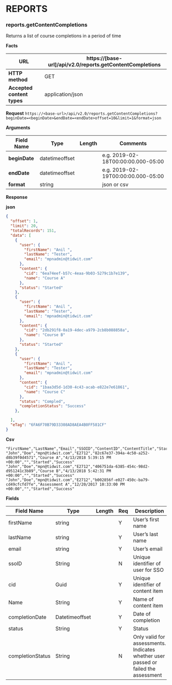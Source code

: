 ﻿**REPORTS**
=================

### reports.getContentCompletions

Returns a list of course completions in a period of time

**Facts**

| **URL**                    | https://[base-url]/api/v2.0/reports.getContentCompletions |
|----------------------------|-------------------------------------------------------------|
| **HTTP method**            | GET                                                         |
| **Accepted content types** | application/json                                            |

**Request**
`
https://<base-url>/api/v2.0/reports.getContentCompletions?beginDate=<beginDate>&endDate=<endDate>offset=10&limit=1&format=json
`

**Arguments**

| **Field Name** | **Type**       | **Length** | **Comments**                                               |
|----------------|----------------|------------|------------------------------------------------------------|
| **beginDate**  | datetimeoffset |            | e.g. 2019-02-18T00:00:00.000-05:00                         |
| **endDate**    | datetimeoffset |            | e.g. 2019-02-19T00:00:00.000-05:00                         |
| **format**     | string         |            |json or csv                                                 |


**Response**

**json** 

```json
{
  "offset": 1,
  "limit": 20,
  "totalRecords": 151,
  "data": [
	{
	  "user": {
		"firstName": "Anil ",
		"lastName": "Tester",
		"email": "mpnadmin@tidwit.com"
	  },
	  "content": {
		"cid": "6ea74eef-b57c-4eaa-9b03-5279c1b7e139",
		"name": "Course A"
	  },
	  "status": "Started"
	},
	{
	  "user": {
		"firstName": "Anil ",
		"lastName": "Tester",
		"email": "mpnadmin@tidwit.com"
	  },
	  "content": {
		"cid": "2db291f8-0a19-4dec-a979-2cb8b088858a",
		"name": "Course B"
	  },
	  "status": "Started"
	},
	{
	  "user": {
		"firstName": "Anil ",
		"lastName": "Tester",
		"email": "mpnadmin@tidwit.com"
	  },
	  "content": {
		"cid": "1baa3d5d-1d30-4c43-acab-e822e7e61861",
		"name": "Course C"
	  },
	  "status": "Compled",
	  "completionStatus": "Success"
	},

  ],
  "eTag": "6FA6F70B79D33308AD8AEA4B0FF581CF"
}
```

**Csv**

```text
"FirstName","LastName","Email","SSOID","ContentID","ContentTitle","StartedDate","CompletionDate","Status","CompletionStatus"
"John","Doe","mpn@tidwit.com","E2712","82c67e37-394a-4c50-a252-d8b39f0d4571","Course A","4/13/2018 5:39:15 PM +00:00","","Started","Success"
"John","Doe","mpn@tidwit.com","E2712","406751da-6385-454c-98d2-d951241c3b89","Course B","4/13/2018 5:42:31 PM +00:00","","Started","Success"
"John","Doe","mpn@tidwit.com","E2712","b002856f-e027-450c-ba79-cd49cfcfd7fe","Assessment A","12/20/2017 10:33:00 PM +00:00","","Started","Success"

```

**Fields**

| **Field Name**   | **Type**       | **Length** | **Req** | **Description**                       |
|------------------|----------------|------------|---------|---------------------------------------|
| firstName        | string         |            | Y       | User’s first name                     |
| lastName         | string         |            | Y       | User’s last name                      |
| email            | string         |            | Y       | User’s email                          |
| ssoID            | String         |            | N       | Unique identifier of user for SSO     |
| cid              | Guid           |            | Y       | Unique identifier of content item     |
| Name             | String         |            | Y       | Name of content item                  |
| completionDate   | Datetimeoffset |            | Y       | Date of completion                    |
| status           | String         |            | Y       | Status				                   |
| completionStatus | String         |            | N       | Only valid for assessments. Indicates whether user passed or failed the assessment				                   |
